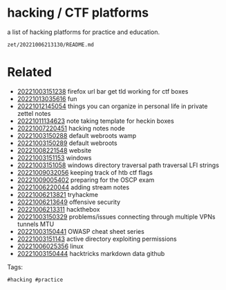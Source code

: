 # hacking / CTF platforms

a list of hacking platforms for practice and education.

` zet/20221006213130/README.md `

# Related

- [20221003151238](/zet/20221003151238/README.md) firefox url bar get tld working for ctf boxes
- [20221013035616](/zet/20221013035616/README.md) fun
- [20221012145054](/zet/20221012145054/README.md) things you can organize in personal life in private zettel notes
- [20221011134623](/zet/20221011134623/README.md) note taking template for heckin boxes
- [20221007220451](/zet/20221007220451/README.md) hacking notes node
- [20221003150288](/zet/20221003150288/README.md) default webroots wamp
- [20221003150289](/zet/20221003150289/README.md) default webroots
- [20221008221548](/zet/20221008221548/README.md) website
- [20221003151153](/zet/20221003151153/README.md) windows
- [20221003151058](/zet/20221003151058/README.md) windows directory traversal path traversal LFI strings
- [20221009032056](/zet/20221009032056/README.md) keeping track of htb ctf flags
- [20221009005402](/zet/20221009005402/README.md) preparing for the OSCP exam
- [20221006220044](/zet/20221006220044/README.md) adding stream notes
- [20221006213821](/zet/20221006213821/README.md) tryhackme
- [20221006213649](/zet/20221006213649/README.md) offensive security
- [20221006213311](/zet/20221006213311/README.md) hackthebox
- [20221003150329](/zet/20221003150329/README.md) problems/issues connecting through multiple VPNs tunnels MTU
- [20221003150441](/zet/20221003150441/README.md) OWASP cheat sheet series
- [20221003151143](/zet/20221003151143/README.md) active directory  exploiting permissions
- [20221006025356](/zet/20221006025356/README.md) linux
- [20221003150444](/zet/20221003150444/README.md) hacktricks markdown data github

Tags:

    #hacking #practice 
